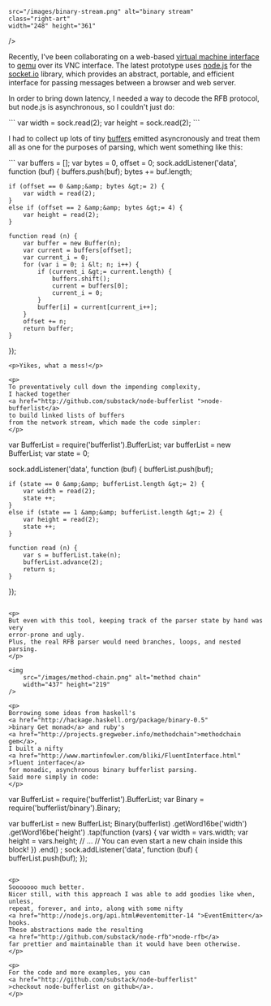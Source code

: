     src="/images/binary-stream.png" alt="binary stream"
    class="right-art"
    width="248" height="361"
/>

<p>
Recently, I've been collaborating on a web-based 
<a href="http://github.com/substack/stackvm">virtual machine interface</a> to
<a href="http://qemu.org/">qemu</a> over its VNC interface.
The latest prototype uses <a href="http://nodejs.org/ ">node.js</a> for the
<a href="http://socket.io/">socket.io</a> library, which provides an
abstract, portable, and efficient interface for passing messages between a
browser and web server.
</p>

<p>
In order to bring down latency,
I needed a way to decode the RFB protocol, but node.js is asynchronous,
so I couldn't just do:
</p>
```
var width = sock.read(2);
var height = sock.read(2);
```
<p>
I had to collect up lots of tiny
<a href="http://nodejs.org/api.html#buffers-3">buffers</a>
emitted asyncronously and treat them
all as one for the purposes of parsing, which went something like this:
</p>
```
var buffers = [];
var bytes = 0, offset = 0;
sock.addListener('data', function (buf) {
    buffers.push(buf);
    bytes += buf.length;
    
    if (offset == 0 &amp;&amp; bytes &gt;= 2) {
        var width = read(2);
    }
    else if (offset == 2 &amp;&amp; bytes &gt;= 4) {
        var height = read(2);
    }
    
    function read (n) {
        var buffer = new Buffer(n);
        var current = buffers[offset];
        var current_i = 0;
        for (var i = 0; i &lt; n; i++) {
            if (current_i &gt;= current.length) {
                buffers.shift();
                current = buffers[0];
                current_i = 0;
            }
            buffer[i] = current[current_i++];
        }
        offset += n;
        return buffer;
    }
});
```
<p>Yikes, what a mess!</p>

<p>
To preventatively cull down the impending complexity,
I hacked together
<a href="http://github.com/substack/node-bufferlist ">node-bufferlist</a>
to build linked lists of buffers
from the network stream, which made the code simpler:
</p>

```
var BufferList = require('bufferlist').BufferList;
var bufferList = new BufferList;
var state = 0;

sock.addListener('data', function (buf) {
    bufferList.push(buf);
    
    if (state == 0 &amp;&amp; bufferList.length &gt;= 2) {
        var width = read(2);
        state ++;
    }
    else if (state == 1 &amp;&amp; bufferList.length &gt;= 2) {
        var height = read(2);
        state ++;
    }
    
    function read (n) {
        var s = bufferList.take(n);
        bufferList.advance(2);
        return s;
    }
});
```

<p>
But even with this tool, keeping track of the parser state by hand was very
error-prone and ugly.
Plus, the real RFB parser would need branches, loops, and nested parsing.
</p>

<img
    src="/images/method-chain.png" alt="method chain"
    width="437" height="219"
/>

<p>
Borrowing some ideas from haskell's 
<a href="http://hackage.haskell.org/package/binary-0.5"
>binary Get monad</a> and ruby's
<a href="http://projects.gregweber.info/methodchain">methodchain gem</a>,
I built a nifty 
<a href="http://www.martinfowler.com/bliki/FluentInterface.html"
>fluent interface</a>
for monadic, asynchronous binary bufferlist parsing.
Said more simply in code:
</p>

```
var BufferList = require('bufferlist').BufferList;
var Binary = require('bufferlist/binary').Binary;

var bufferList = new BufferList;
Binary(bufferlist)
    .getWord16be('width')
    .getWord16be('height')
    .tap(function (vars) {
        var width = vars.width;
        var height = vars.height;
        // ...
        // You can even start a new chain inside this block!
    })
    .end()
;
sock.addListener('data', function (buf) {
    bufferList.push(buf);
});

```

<p>
Sooooooo much better.
Nicer still, with this approach I was able to add goodies like when, unless,
repeat, forever, and into, along with some nifty
<a href="http://nodejs.org/api.html#eventemitter-14 ">EventEmitter</a>
hooks.
These abstractions made the resulting
<a href="http://github.com/substack/node-rfb">node-rfb</a>
far prettier and maintainable than it would have been otherwise.
</p>

<p>
For the code and more examples, you can
<a href="http://github.com/substack/node-bufferlist"
>checkout node-bufferlist on github</a>.
</p>
